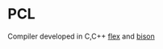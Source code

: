 # PCL

Compiler developed in C,C++ [flex](https://github.com/westes/flex/) and [bison](https://www.gnu.org/software/bison/)